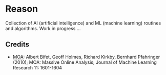# Reason

Collection of AI (artificial intelligence) and ML (machine learning)
routines and algorithms. Work in progress ...

## Credits

* [MOA](http://moa.cms.waikato.ac.nz/): Albert Bifet, Geoff Holmes, Richard Kirkby, Bernhard Pfahringer (2010); MOA: Massive Online Analysis; Journal of Machine Learning Research 11: 1601-1604
